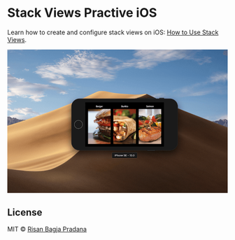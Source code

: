 # Stack Views Practive iOS

Learn how to create and configure stack views on iOS: [How to Use Stack Views](https://codewithchris.com/lesson3/).

![Stack Views in Action](https://raw.githubusercontent.com/risan/stack-views-ios/master/ScreenShot.png)

## License

MIT © [Risan Bagja Pradana](https://bagja.net)
